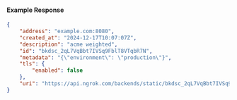 <!-- Code generated for API Clients. DO NOT EDIT. -->

#### Example Response

```json
{
	"address": "example.com:8080",
	"created_at": "2024-12-17T10:07:07Z",
	"description": "acme weighted",
	"id": "bkdsc_2qL7VqBbt7IVSq9FblT8VTqbR7N",
	"metadata": "{\"environment\": \"production\"}",
	"tls": {
		"enabled": false
	},
	"uri": "https://api.ngrok.com/backends/static/bkdsc_2qL7VqBbt7IVSq9FblT8VTqbR7N"
}
```
